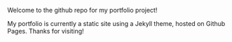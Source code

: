 Welcome to the github repo for my portfolio project!

My portfolio is currently a static site using a Jekyll theme, hosted on Github Pages. Thanks for visiting!

